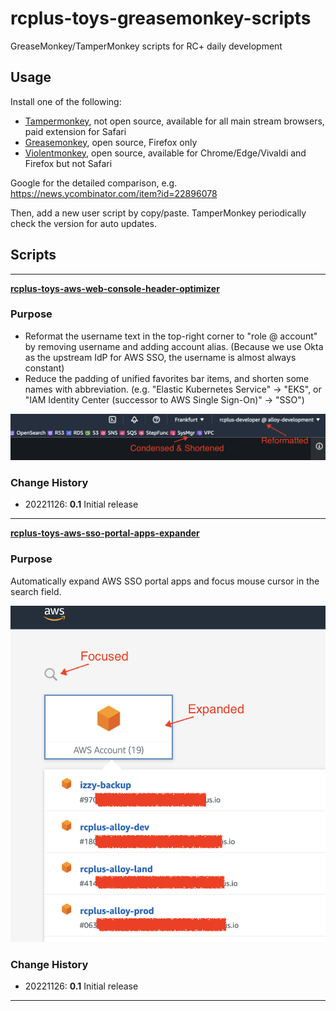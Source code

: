 # rcplus-toys-greasemonkey-scripts
GreaseMonkey/TamperMonkey scripts for RC+ daily development

## Usage

Install one of the following:
* [Tampermonkey](https://www.tampermonkey.net), not open source, available for all main stream browsers, paid extension for Safari  
* [Greasemonkey](https://addons.mozilla.org/en-US/firefox/addon/greasemonkey/), open source, Firefox only
* [Violentmonkey](https://violentmonkey.github.io), open source, available for Chrome/Edge/Vivaldi and Firefox but not Safari 

Google for the detailed comparison, e.g. https://news.ycombinator.com/item?id=22896078

Then, add a new user script by copy/paste. TamperMonkey periodically check the version for auto updates.

## Scripts

---

[**rcplus-toys-aws-web-console-header-optimizer**](https://raw.githubusercontent.com/zhaow-de/rcplus-toys-greasemonkey-scripts/main/rcplus-toys-aws-web-console-header-optimizer.js)

### Purpose

* Reformat the username text in the top-right corner to "role @ account" by removing username and adding account alias.
  (Because we use Okta as the upstream IdP for AWS SSO, the username is almost always constant)
* Reduce the padding of unified favorites bar items, and shorten some names with abbreviation.
  (e.g. "Elastic Kubernetes Service" -> "EKS", or "IAM Identity Center (successor to AWS Single Sign-On)" -> "SSO")

![web-console-header-optimizer](./images/aws-web-console-header-optimizer.png)

### Change History

* 20221126: **0.1** Initial release

---

[**rcplus-toys-aws-sso-portal-apps-expander**](https://raw.githubusercontent.com/zhaow-de/rcplus-toys-greasemonkey-scripts/main/rcplus-toys-aws-sso-portal-apps-expander.js)

### Purpose

Automatically expand AWS SSO portal apps and focus mouse cursor in the search field.

![sso-portal-apps-expander](./images/aws-sso-portal-apps-expander.png)

### Change History

* 20221126: **0.1** Initial release

---
